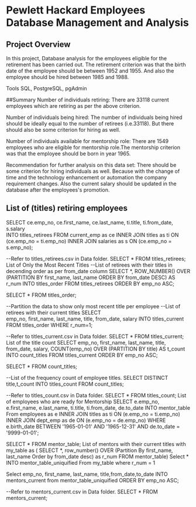 # Pewlett Hackard Employees Database Management and Analysis
## Project Overview
In this project, Database analysis for the employees eligible for the retirement has been carried out. The retirement criterion was that the birth date of the employee should be between 1952 and 1955. And also the employee should be hired between 1985 and 1988.

Tools
SQL, PostgreSQL, pgAdmin

##Summary
Number of individuals retiring: There are 33118 current employees which are retiring as per the above criterion.

Number of individuals being hired: The number of individuals being hired should be ideally equal to the number of retirees (i.e.33118). But there should also be some criterion for hiring as well.

Number of individuals available for mentorship role: There are 1549 employees who are eligible for mentorship role.The mentorship criterion was that the employee should be born in year 1965.

Recommendation for further analysis on this data set: There should be some criterion for hiring individuals as well. Because with the change of time and the technology enhancement or automation the company requirement changes. Also the current salary should be updated in the database after the employees's promotion.

## List of (titles) retiring employees
SELECT ce.emp_no,
ce.first_name,
ce.last_name,
ti.title,
ti.from_date,
s.salary	
INTO titles_retirees
FROM current_emp as ce
INNER JOIN titles as ti
ON (ce.emp_no = ti.emp_no)
INNER JOIN salaries as s
ON (ce.emp_no = s.emp_no);

--Refer to titles_retirees.csv in Data folder.
SELECT * FROM titles_retirees;
List of Only the Most Recent Titles
    --List of retirees with their titles in decending order as per from_date column
SELECT *, 
ROW_NUMBER() OVER (PARTITION BY first_name, last_name ORDER BY from_date DESC) AS r_num
INTO titles_order
FROM titles_retirees
ORDER BY emp_no ASC;

SELECT * FROM titles_order;

--Partition the data to show only most recent title per employee
--List of retirees with their current titles
SELECT  
	emp_no, first_name, last_name, title, from_date, salary
INTO titles_current
FROM titles_order
WHERE r_num=1;

--Refer to titles_current.csv in Data folder.
SELECT * FROM titles_current;
List of the title count
SELECT emp_no, first_name, last_name, title, from_date, salary,
	COUNT(emp_no) OVER (PARTITION BY title) AS t_count
INTO count_titles
FROM titles_current
ORDER BY emp_no ASC;

SELECT * FROM count_titles;

--List of the frequency count of employee titles. 
SELECT DISTINCT title,t_count
INTO titles_count
FROM count_titles;

--Refer to titles_count.csv in Data folder.
SELECT * FROM titles_count;
List of employees who are ready for Mentorship
SELECT
e.emp_no,
e.first_name,
e.last_name,
ti.title,
ti.from_date,
de.to_date
INTO mentor_table
From employees as e INNER JOIN titles as ti ON (e.emp_no = ti.emp_no)
INNER JOIN dept_emp as de ON (e.emp_no = de.emp_no)
WHERE e.birth_date BETWEEN '1965-01-01' AND '1965-12-31'
AND de.to_date = '9999-01-01';

SELECT * FROM mentor_table;
List of mentors with their current titles
with my_table as (
SELECT *, row_number() OVER (Partition By first_name, last_name Order by from_date desc) as r_num
FROM mentor_table) 
Select * 
INTO mentor_table_uniquified
From my_table where r_num = 1

Select emp_no, first_name, last_name, title,from_date,to_date
INTO mentors_current
from mentor_table_uniquified
ORDER BY emp_no ASC;

--Refer to mentors_current.csv in Data folder.
SELECT * FROM mentors_current;
